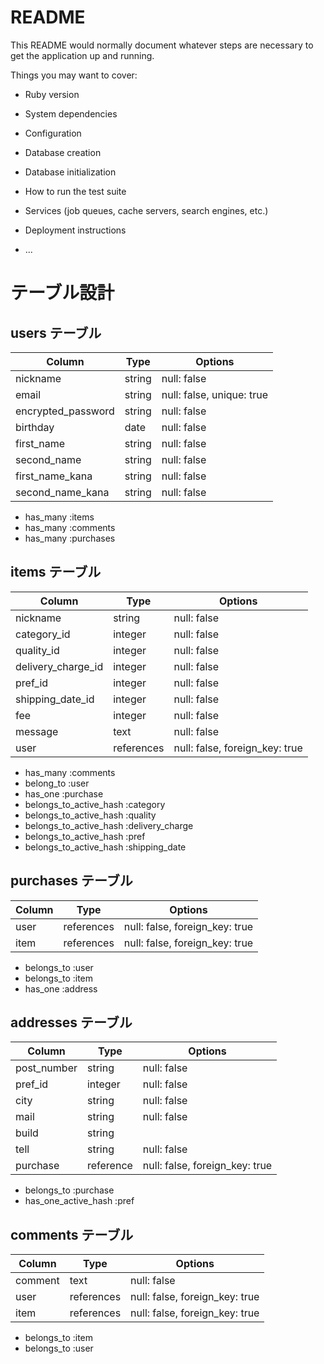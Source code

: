 # README

This README would normally document whatever steps are necessary to get the
application up and running.

Things you may want to cover:

* Ruby version

* System dependencies

* Configuration

* Database creation

* Database initialization

* How to run the test suite

* Services (job queues, cache servers, search engines, etc.)

* Deployment instructions

* ...

# テーブル設計

## users テーブル

| Column             | Type    | Options                   |
| ------------------ | ------- | ------------------------- |
| nickname           | string  | null: false               |
| email              | string  | null: false, unique: true |
| encrypted_password | string  | null: false               |
| birthday           | date    | null: false               |
| first_name         | string  | null: false               |
| second_name        | string  | null: false               |
| first_name_kana    | string  | null: false               |
| second_name_kana   | string  | null: false               |


- has_many :items
- has_many :comments
- has_many :purchases

## items テーブル

| Column            | Type       | Options                        |
| ----------------  | ------     | -----------                    |
| nickname          | string     | null: false                    |
| category_id       | integer    | null: false                    |
| quality_id        | integer    | null: false                    |
| delivery_charge_id| integer    | null: false                    |
| pref_id           | integer    | null: false                    |
| shipping_date_id  | integer    | null: false                    |
| fee               | integer    | null: false                    |
| message           | text       | null: false                    |
| user              | references | null: false, foreign_key: true |


- has_many  :comments
- belong_to :user
- has_one   :purchase
- belongs_to_active_hash :category
- belongs_to_active_hash :quality
- belongs_to_active_hash :delivery_charge
- belongs_to_active_hash :pref
- belongs_to_active_hash :shipping_date

##  purchases テーブル

| Column           | Type       | Options                        |
| ---------------- | -----------| ------------------------------ |
| user             | references | null: false, foreign_key: true |
| item             | references | null: false, foreign_key: true |

- belongs_to :user
- belongs_to :item
- has_one   :address

##  addresses テーブル

| Column      | Type       | Options                         |
| ----------- | ---------- | --------------------------------|
| post_number | string     |  null: false                    |
| pref_id     | integer    |  null: false                    |
| city        | string     |  null: false                    |
| mail        | string     |  null: false                    |
| build       | string     |                                 |
| tell        | string     |  null: false                    |
| purchase    | reference  |  null: false, foreign_key: true |


- belongs_to :purchase
- has_one_active_hash :pref

## comments テーブル
 
| Column  | Type        | Options                        |
| -------- | ---------- | ------------------------------ |
| comment  | text       | null: false                    |
| user     | references | null: false, foreign_key: true |
| item     | references | null: false, foreign_key: true |

- belongs_to :item
- belongs_to :user